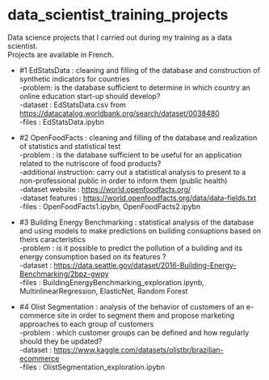 # data_scientist_training_projects
Data science projects that I carried out during my training as a data scientist.<br>
Projects are available in French.

- #1 EdStatsData : cleaning and filling of the database and construction of synthetic indicators for countries <br>
  -problem: is the database sufficient to determine in which country an online education start-up should develop? <br>
  -dataset : EdStatsData.csv from https://datacatalog.worldbank.org/search/dataset/0038480 <br>
  -files : EdStatsData.ipybn <br>

- #2 OpenFoodFacts : cleaning and filling of the database and realization of statistics and statistical test <br>
  -problem : is the database sufficient to be useful for an application related to the nutriscore of food products? <br>
  -additional instruction: carry out a statistical analysis to present to a non-professional public in order to inform them (public health) <br>
  -dataset website : https://world.openfoodfacts.org/ <br>
  -dataset features : https://world.openfoodfacts.org/data/data-fields.txt <br>
  -files : OpenFoodFacts1.ipybn, OpenFoodFacts2.ipybn <br>
  
- #3 Building Energy Benchmarking : statistical analysis of the database and using models to make predictions on building consuptions based on theirs caracteristics <br>
  -problem : is it possible to predict the pollution of a building and its energy consumption based on its features ? <br>
  -dataset : https://data.seattle.gov/dataset/2016-Building-Energy-Benchmarking/2bpz-gwpy <br>
  -files : BuildingEnergyBenchmarking_exploration.ipynb, MultinlinearRegression, ElasticNet, Random Forest <br>

- #4 Olist Segmentation : analysis of the behavior of customers of an e-commerce site in order to segment them and propose marketing approaches to each group of customers <br>
  -problem : which customer groups can be defined and how regularly should they be updated? <br>
  -dataset : https://www.kaggle.com/datasets/olistbr/brazilian-ecommerce <br>
  -files : OlistSegmentation_exploration.ipybn <br>

